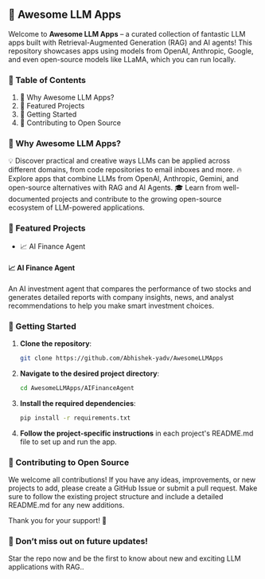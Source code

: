 ## 🌟 Awesome LLM Apps

Welcome to **Awesome LLM Apps** – a curated collection of fantastic LLM apps built with Retrieval-Augmented Generation (RAG) and AI agents! This repository showcases apps using models from OpenAI, Anthropic, Google, and even open-source models like LLaMA, which you can run locally.

### 📑 Table of Contents
1. 🤔 Why Awesome LLM Apps?
2. 📂 Featured Projects
3. 🚀 Getting Started
4. 🤝 Contributing to Open Source

### 🤔 Why Awesome LLM Apps?
💡 Discover practical and creative ways LLMs can be applied across different domains, from code repositories to email inboxes and more.
🔥 Explore apps that combine LLMs from OpenAI, Anthropic, Gemini, and open-source alternatives with RAG and AI Agents.
🎓 Learn from well-documented projects and contribute to the growing open-source ecosystem of LLM-powered applications.

### 📂 Featured Projects
- 📈 AI Finance Agent


#### 📈 AI Finance Agent
An AI investment agent that compares the performance of two stocks and generates detailed reports with company insights, news, and analyst recommendations to help you make smart investment choices.

### 🚀 Getting Started
1. **Clone the repository**:
    ```bash
    git clone https://github.com/Abhishek-yadv/AwesomeLLMApps
    ```
2. **Navigate to the desired project directory**:
    ```bash
    cd AwesomeLLMApps/AIFinanceAgent
    ```
3. **Install the required dependencies**:
    ```bash
    pip install -r requirements.txt
    ```
4. **Follow the project-specific instructions** in each project's README.md file to set up and run the app.

### 🤝 Contributing to Open Source
We welcome all contributions! If you have any ideas, improvements, or new projects to add, please create a GitHub Issue or submit a pull request. Make sure to follow the existing project structure and include a detailed README.md for any new additions.

Thank you for your support! 🙏

### 🌟 Don’t miss out on future updates!
Star the repo now and be the first to know about new and exciting LLM applications with RAG..
